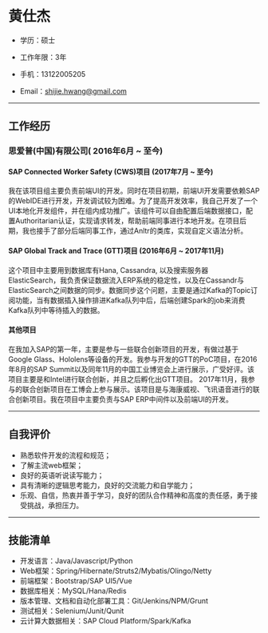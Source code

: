 # 黄仕杰

- 学历：硕士

- 工作年限：3年

- 手机：13122005205

- Email：shijie.hwang@gmail.com

---

## 工作经历

### 思爱普(中国)有限公司( 2016年6月 ~ 至今)

#### SAP Connected Worker Safety (CWS)项目 (2017年7月 ~ 至今)

我在该项目组主要负责前端UI的开发。同时在项目初期，前端UI开发需要依赖SAP的WebIDE进行开发，开发调试较为困难。为了提高开发效率，我自己开发了一个UI本地化开发组件，并在组内成功推广。该组件可以自由配置后端数据接口，配置Authoritarian认证，实现请求转发，帮助前端同事进行本地开发。在项目后期，我也接手了部分后端同事工作，通过Anltr的类库，实现自定义语法分析。

#### SAP Global Track and Trace (GTT)项目 (2016年6月 ~ 2017年11月)

这个项目中主要用到数据库有Hana, Cassandra, 以及搜索服务器ElasticSearch，我负责保证数据流入ERP系统的稳定性，以及在Cassandr与ElasticSearch之间数据的同步。数据同步这个问题，主要是通过Kafka的Topic订阅功能，当有数据插入操作排进Kafka队列中后，后端创建Spark的job来消费Kafka队列中等待插入的数据。

#### 其他项目

在我加入SAP的第一年，主要是参与一些联合创新项目的开发，有做过基于Google Glass、Hololens等设备的开发。我参与开发的GTT的PoC项目，在2016年8月的SAP Summit以及同年11月的中国工业博览会上进行展示，广受好评。该项目主要是和Intel进行联合创新，并且之后孵化出GTT项目。
2017年11月，我参与的联合创新项目在工博会上参与展示。该项目是与海康威视、飞讯语音进行的联合创新项目。我在项目中主要负责与SAP ERP中间件以及前端UI的开发。

---

## 自我评价

- 熟悉软件开发的流程和规范；
- 了解主流web框架；
- 良好的英语听说读写能力；
- 具有清晰的逻辑思考能力，良好的交流能力和自学能力；
- 乐观、自信，热衷并善于学习，良好的团队合作精神和高度的责任感，勇于接受挑战，承担压力。

---

## 技能清单

- 开发语言：Java/Javascript/Python
- Web框架：Spring/Hibernate/Struts2/Mybatis/Olingo/Netty
- 前端框架：Bootstrap/SAP UI5/Vue
- 数据库相关：MySQL/Hana/Redis
- 版本管理、文档和自动化部署工具：Git/Jenkins/NPM/Grunt
- 测试相关：Selenium/Junit/Qunit
- 云计算大数据相关：SAP Cloud Platform/Spark/Kafka